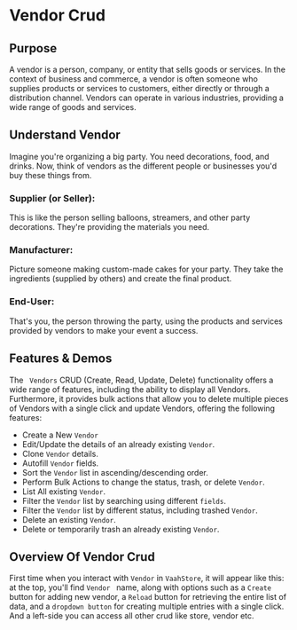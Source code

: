 # Vendor Crud

## Purpose

A vendor is a person, company, or entity that sells goods or services. In the context of business
and commerce, a vendor is often someone who supplies products or services to customers, either 
directly or through a distribution channel. Vendors can operate in various industries, providing
a wide range of goods and services.

## Understand Vendor

Imagine you're organizing a big party. You need decorations, food, and drinks.
Now, think of vendors as the different people or businesses you'd buy these things from.

### Supplier (or Seller): 
This is like the person selling balloons, streamers, and other party decorations. 
They're providing the materials you need.

### Manufacturer: 
Picture someone making custom-made cakes for your party. They take the ingredients 
(supplied by others) and create the final product.

### End-User:
That's you, the person throwing the party, using the products and services provided by 
vendors to make your event a success.

## Features & Demos

The ` Vendors` CRUD (Create, Read, Update, Delete) functionality offers a wide range of features,
including the ability to display all  Vendors. Furthermore, it provides bulk actions that allow you
to delete multiple pieces of  Vendors with a single click and update  Vendors, offering the following features:

- Create a New `Vendor`
- Edit/Update the details of an already existing `Vendor`.
- Clone `Vendor` details.
- Autofill `Vendor` fields.
- Sort the `Vendor` list in ascending/descending order.
- Perform Bulk Actions to change the status, trash, or delete `Vendor`.
- List All existing `Vendor`.
- Filter the `Vendor` list by searching using different `fields`.
- Filter the `Vendor` list by different status, including trashed `Vendor`.
- Delete an existing `Vendor`.
- Delete or temporarily trash an already existing `Vendor`.


## Overview Of Vendor Crud

First time when  you interact with `Vendor` in `VaahStore`, it will appear like this: at the top,
you'll find  `Vendor ` name, along with options such as a `Create` button for adding new vendor,
a `Reload` button for retrieving the entire list of data, and a `dropdown button` for creating multiple entries with a single click.
And a left-side you can access all other crud like store, vendor etc.









